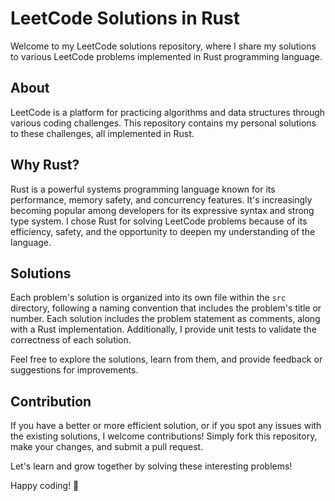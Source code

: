 # LeetCode Solutions in Rust

Welcome to my LeetCode solutions repository, where I share my solutions to various LeetCode problems implemented in Rust programming language.

## About

LeetCode is a platform for practicing algorithms and data structures through various coding challenges. This repository contains my personal solutions to these challenges, all implemented in Rust.

## Why Rust?

Rust is a powerful systems programming language known for its performance, memory safety, and concurrency features. It's increasingly becoming popular among developers for its expressive syntax and strong type system. I chose Rust for solving LeetCode problems because of its efficiency, safety, and the opportunity to deepen my understanding of the language.

## Solutions

Each problem's solution is organized into its own file within the `src` directory, following a naming convention that includes the problem's title or number. Each solution includes the problem statement as comments, along with a Rust implementation. Additionally, I provide unit tests to validate the correctness of each solution.

Feel free to explore the solutions, learn from them, and provide feedback or suggestions for improvements.

## Contribution

If you have a better or more efficient solution, or if you spot any issues with the existing solutions, I welcome contributions! Simply fork this repository, make your changes, and submit a pull request.

Let's learn and grow together by solving these interesting problems!

Happy coding! 🚀
